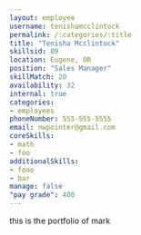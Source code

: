 ```yaml
--- 
layout: employee 
username: tenishamcclintock
permalink: /:categories/:title 
title: "Tenisha Mcclintock" 
skillsid: 89 
location: Eugene, OR
position: "Sales Manager"
skillMatch: 20
availability: 32
internal: true
categories: 
- employees
phoneNumber: 555-555-5555 
email: nwpointer@gmail.com
coreSkills:
- math 
- foo
additionalSkills:
- fooo
- bar
manage: false
"pay grade": 400
---
```


this is the portfolio of mark